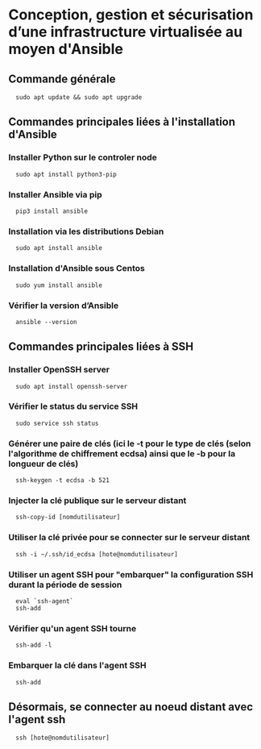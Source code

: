 # Conception, gestion et sécurisation d’une infrastructure virtualisée au moyen d'Ansible
  ## Commande générale
      sudo apt update && sudo apt upgrade
  ## Commandes principales liées à l'installation d'Ansible
   ### Installer Python sur le controler node 
      sudo apt install python3-pip
  ### Installer Ansible via pip
      pip3 install ansible
  ### Installation via les distributions Debian
      sudo apt install ansible
  ### Installation d'Ansible sous Centos
      sudo yum install ansible
  ### Vérifier la version d’Ansible
      ansible --version
      
 ## Commandes principales liées à SSH      
  ### Installer OpenSSH server 
      sudo apt install openssh-server
  ### Vérifier le status du service SSH
      sudo service ssh status
  ### Générer une paire de clés (ici le -t pour le type de clés (selon l'algorithme de chiffrement ecdsa) ainsi que le -b pour la longueur de clés)
      ssh-keygen -t ecdsa -b 521
  ### Injecter la clé publique sur le serveur distant
      ssh-copy-id [nomdutilisateur]
  ### Utiliser la clé privée pour se connecter sur le serveur distant
      ssh -i ~/.ssh/id_ecdsa [hote@nomdutilisateur]
  ### Utiliser un agent SSH pour "embarquer" la configuration SSH durant la période de session
      eval `ssh-agent`
      ssh-add
  ### Vérifier qu'un agent SSH tourne
      ssh-add -l
  ### Embarquer la clé dans l'agent SSH
      ssh-add
  ## Désormais, se connecter au noeud distant avec l'agent ssh
      ssh [hote@nomdutilisateur]
